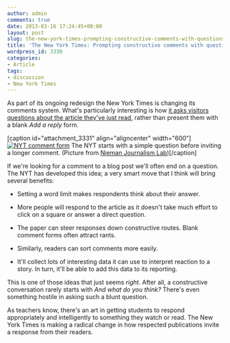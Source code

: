 ```yaml
---
author: admin
comments: true
date: 2013-03-16 17:24:45+00:00
layout: post
slug: the-new-york-times-prompting-constructive-comments-with-questions
title: 'The New York Times: Prompting constructive comments with questions'
wordpress_id: 3330
categories:
- Article
tags:
- discussion
- New York Times
---
```


As part of its ongoing redesign the New York Times is changing its comments system. What's particularly interesting is how [it asks visitors questions about the article they've just read](http://www.nytimes.com/2013/03/14/world/europe/cardinals-elect-new-pope.html), rather than present them with a blank _Add a reply_ form.

[caption id="attachment_3331" align="aligncenter" width="600"][![NYT comment form](http://leonpaternoster.com/wp-content/uploads/2013/03/nytimes-pope-comment-form.jpg)](http://leonpaternoster.com/2013/03/the-new-york-times-prompting-constructive-comments-with-questions/nytimes-pope-comment-form/) The NYT starts with a simple question before inviting a longer comment. (Picture from [Nieman Journalism Lab](http://www.niemanlab.org/2013/03/habemus-opinionem-the-new-york-times-experiments-with-more-structured-online-comments/))[/caption]

If we're looking for a comment to a blog post we'll often end on a question. The NYT has developed this idea; a very smart move that I think will bring several benefits:



	
  * Setting a word limit makes respondents think about their answer.

	
  * More people will respond to the article as it doesn't take much effort to click on a square or answer a direct question.

	
  * The paper can steer responses down constructive routes. Blank comment forms often attract rants.

	
  * Similarly, readers can sort comments more easily.

	
  * It'll collect lots of interesting data it can use to interpret reaction to a story. In turn, it'll be able to add this data to its reporting.


This is one of those ideas that just seems _right_. After all, a constructive conversation rarely starts with _And what do you think?_ There's even something hostile in asking such a blunt question.

As teachers know, there's an art in getting students to respond appropriately and intelligently to something they watch or read. The New York Times is making a radical change in how respected publications invite a response from their readers.
